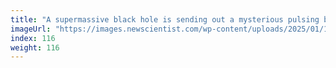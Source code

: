 ```yaml
---
title: "A supermassive black hole is sending out a mysterious pulsing beat"
imageUrl: "https://images.newscientist.com/wp-content/uploads/2025/01/13152631/SEI_235856621.jpg?width=788"
index: 116
weight: 116
---
```

